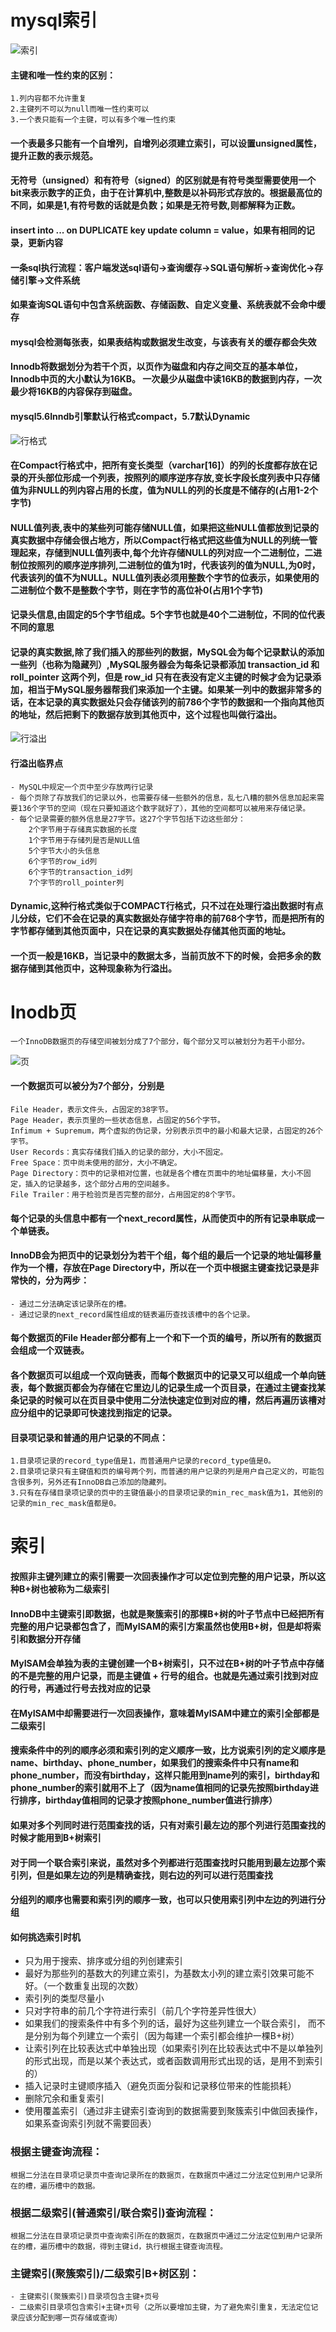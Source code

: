 # mysql索引

![索引](mysql索引.jpg)

#### 主键和唯一性约束的区别：
    1.列内容都不允许重复
    2.主键列不可以为null而唯一性约束可以
    3.一个表只能有一个主键，可以有多个唯一性约束

#### 一个表最多只能有一个自增列，自增列必须建立索引，可以设置unsigned属性，提升正数的表示规范。

#### 无符号（unsigned）和有符号（signed）的区别就是有符号类型需要使用一个bit来表示数字的正负，由于在计算机中,整数是以补码形式存放的。根据最高位的不同，如果是1,有符号数的话就是负数；如果是无符号数,则都解释为正数。

#### insert into ... on DUPLICATE key update column = value，如果有相同的记录，更新内容

#### 一条sql执行流程：客户端发送sql语句->查询缓存->SQL语句解析->查询优化->存储引擎->文件系统

#### 如果查询SQL语句中包含系统函数、存储函数、自定义变量、系统表就不会命中缓存

#### mysql会检测每张表，如果表结构或数据发生改变，与该表有关的缓存都会失效

#### Innodb将数据划分为若干个页，以页作为磁盘和内存之间交互的基本单位，Innodb中页的大小默认为16KB。 一次最少从磁盘中读16KB的数据到内存，一次最少将16KB的内容保存到磁盘。

#### mysql5.6Inndb引擎默认行格式compact，5.7默认Dynamic

![行格式](../compact.jpeg)

#### 在Compact行格式中，把所有变长类型（varchar[16]）的列的长度都存放在记录的开头部位形成一个列表，按照列的顺序逆序存放,变长字段长度列表中只存储值为非NULL的列内容占用的长度，值为NULL的列的长度是不储存的(占用1-2个字节)

#### NULL值列表,表中的某些列可能存储NULL值，如果把这些NULL值都放到记录的真实数据中存储会很占地方，所以Compact行格式把这些值为NULL的列统一管理起来，存储到NULL值列表中,每个允许存储NULL的列对应一个二进制位，二进制位按照列的顺序逆序排列,二进制位的值为1时，代表该列的值为NULL,为0时，代表该列的值不为NULL。NULL值列表必须用整数个字节的位表示，如果使用的二进制位个数不是整数个字节，则在字节的高位补0(占用1个字节)

#### 记录头信息,由固定的5个字节组成。5个字节也就是40个二进制位，不同的位代表不同的意思

#### 记录的真实数据,除了我们插入的那些列的数据，MySQL会为每个记录默认的添加一些列（也称为隐藏列）,MySQL服务器会为每条记录都添加 transaction_id 和 roll_pointer 这两个列，但是 row_id 只有在表没有定义主键的时候才会为记录添加，相当于MySQL服务器帮我们来添加一个主键。如果某一列中的数据非常多的话，在本记录的真实数据处只会存储该列的前786个字节的数据和一个指向其他页的地址，然后把剩下的数据存放到其他页中，这个过程也叫做行溢出。
![行溢出](../hangyichu.jpeg)

#### 行溢出临界点
    - MySQL中规定一个页中至少存放两行记录
    - 每个页除了存放我们的记录以外，也需要存储一些额外的信息，乱七八糟的额外信息加起来需要136个字节的空间（现在只要知道这个数字就好了），其他的空间都可以被用来存储记录。
    - 每个记录需要的额外信息是27字节。这27个字节包括下边这些部分：
        2个字节用于存储真实数据的长度
        1个字节用于存储列是否是NULL值
        5个字节大小的头信息
        6个字节的row_id列
        6个字节的transaction_id列
        7个字节的roll_pointer列



#### Dynamic,这种行格式类似于COMPACT行格式，只不过在处理行溢出数据时有点儿分歧，它们不会在记录的真实数据处存储字符串的前768个字节，而是把所有的字节都存储到其他页面中，只在记录的真实数据处存储其他页面的地址。

#### 一个页一般是16KB，当记录中的数据太多，当前页放不下的时候，会把多余的数据存储到其他页中，这种现象称为行溢出。


# Inodb页
    一个InnoDB数据页的存储空间被划分成了7个部分，每个部分又可以被划分为若干小部分。
![页](../page.jpeg)

#### 一个数据页可以被分为7个部分，分别是
    File Header，表示文件头，占固定的38字节。
    Page Header，表示页里的一些状态信息，占固定的56个字节。
    Infimum + Supremum，两个虚拟的伪记录，分别表示页中的最小和最大记录，占固定的26个字节。
    User Records：真实存储我们插入的记录的部分，大小不固定。
    Free Space：页中尚未使用的部分，大小不确定。
    Page Directory：页中的记录相对位置，也就是各个槽在页面中的地址偏移量，大小不固定，插入的记录越多，这个部分占用的空间越多。
    File Trailer：用于检验页是否完整的部分，占用固定的8个字节。

#### 每个记录的头信息中都有一个next_record属性，从而使页中的所有记录串联成一个单链表。

#### InnoDB会为把页中的记录划分为若干个组，每个组的最后一个记录的地址偏移量作为一个槽，存放在Page Directory中，所以在一个页中根据主键查找记录是非常快的，分为两步：
    - 通过二分法确定该记录所在的槽。
    - 通过记录的next_record属性组成的链表遍历查找该槽中的各个记录。
  
#### 每个数据页的File Header部分都有上一个和下一个页的编号，所以所有的数据页会组成一个双链表。



#### 各个数据页可以组成一个双向链表，而每个数据页中的记录又可以组成一个单向链表，每个数据页都会为存储在它里边儿的记录生成一个页目录，在通过主键查找某条记录的时候可以在页目录中使用二分法快速定位到对应的槽，然后再遍历该槽对应分组中的记录即可快速找到指定的记录。

#### 目录项记录和普通的用户记录的不同点：
    1.目录项记录的record_type值是1，而普通用户记录的record_type值是0。
    2.目录项记录只有主键值和页的编号两个列，而普通的用户记录的列是用户自己定义的，可能包含很多列，另外还有InnoDB自己添加的隐藏列。
    3.只有在存储目录项记录的页中的主键值最小的目录项记录的min_rec_mask值为1，其他别的记录的min_rec_mask值都是0。

# 索引

#### 按照非主键列建立的索引需要一次回表操作才可以定位到完整的用户记录，所以这种B+树也被称为二级索引

#### InnoDB中主键索引即数据，也就是聚簇索引的那棵B+树的叶子节点中已经把所有完整的用户记录都包含了，而MyISAM的索引方案虽然也使用B+树，但是却将索引和数据分开存储


#### MyISAM会单独为表的主键创建一个B+树索引，只不过在B+树的叶子节点中存储的不是完整的用户记录，而是主键值 + 行号的组合。也就是先通过索引找到对应的行号，再通过行号去找对应的记录

#### 在MyISAM中却需要进行一次回表操作，意味着MyISAM中建立的索引全部都是二级索引

#### 搜索条件中的列的顺序必须和索引列的定义顺序一致，比方说索引列的定义顺序是name、birthday、phone_number，如果我们的搜索条件中只有name和phone_number，而没有birthday，这样只能用到name列的索引，birthday和phone_number的索引就用不上了（因为name值相同的记录先按照birthday进行排序，birthday值相同的记录才按照phone_number值进行排序）

#### 如果对多个列同时进行范围查找的话，只有对索引最左边的那个列进行范围查找的时候才能用到B+树索引

#### 对于同一个联合索引来说，虽然对多个列都进行范围查找时只能用到最左边那个索引列，但是如果左边的列是精确查找，则右边的列可以进行范围查找

#### 分组列的顺序也需要和索引列的顺序一致，也可以只使用索引列中左边的列进行分组

#### 如何挑选索引时机
- 只为用于搜索、排序或分组的列创建索引
- 最好为那些列的基数大的列建立索引，为基数太小列的建立索引效果可能不好。（一个数重复出现的次数）
- 索引列的类型尽量小
- 只对字符串的前几个字符进行索引（前几个字符差异性很大）
- 如果我们的搜索条件中有多个列的话，最好为这些列建立一个联合索引， 而不是分别为每个列建立一个索引（因为每建一个索引都会维护一棵B+树）
- 让索引列在比较表达式中单独出现（如果索引列在比较表达式中不是以单独列的形式出现，而是以某个表达式，或者函数调用形式出现的话，是用不到索引的）
- 插入记录时主键顺序插入（避免页面分裂和记录移位带来的性能损耗）
- 删除冗余和重复索引
- 使用覆盖索引（通过非主键索引查询到的数据需要到聚簇索引中做回表操作，如果系查询索引列就不需要回表）

### 根据主键查询流程：
    根据二分法在目录项记录页中查询记录所在的数据页，在数据页中通过二分法定位到用户记录所在的槽，遍历槽中的数据。

### 根据二级索引(普通索引/联合索引)查询流程：
    根据二分法在目录项记录页中查询索引所在的数据页，在数据页中通过二分法定位到用户记录所在的槽，遍历槽中的数据，得到主键id，执行根据主键查询流程。    

### 主键索引(聚簇索引)/二级索引B+树区别：
    - 主键索引(聚簇索引)目录项包含主键+页号
    - 二级索引目录项包含索引+主键+页号（之所以要增加主键，为了避免索引重复，无法定位记录应该分配到哪一页存储或查询）

    